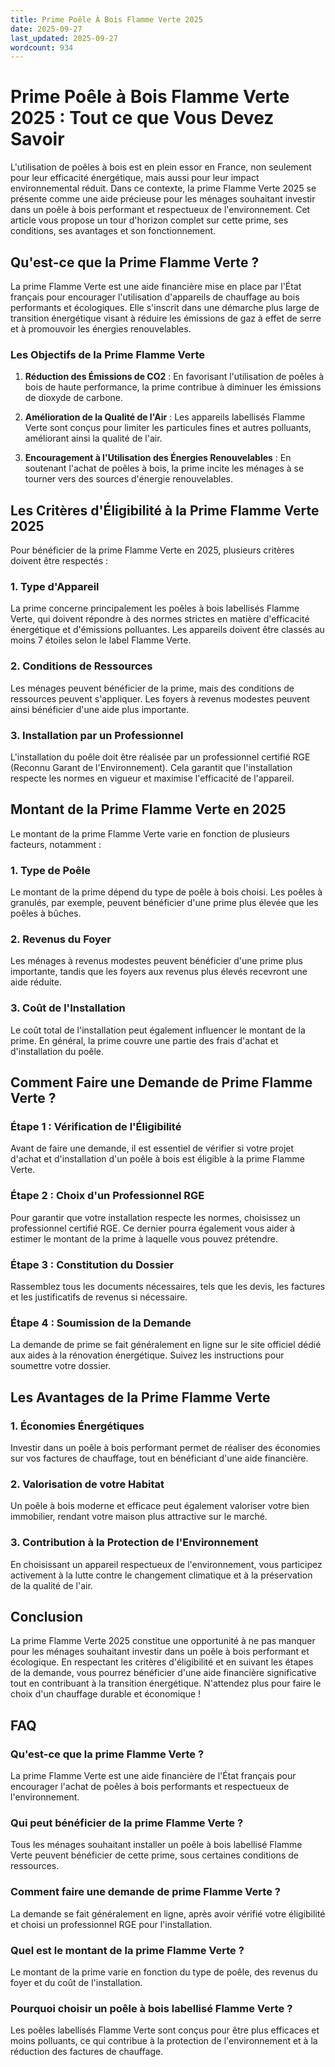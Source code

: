```yaml
---
title: Prime Poêle À Bois Flamme Verte 2025
date: 2025-09-27
last_updated: 2025-09-27
wordcount: 934
---
```


# Prime Poêle à Bois Flamme Verte 2025 : Tout ce que Vous Devez Savoir

L'utilisation de poêles à bois est en plein essor en France, non seulement pour leur efficacité énergétique, mais aussi pour leur impact environnemental réduit. Dans ce contexte, la prime Flamme Verte 2025 se présente comme une aide précieuse pour les ménages souhaitant investir dans un poêle à bois performant et respectueux de l'environnement. Cet article vous propose un tour d'horizon complet sur cette prime, ses conditions, ses avantages et son fonctionnement.

## Qu'est-ce que la Prime Flamme Verte ?

La prime Flamme Verte est une aide financière mise en place par l'État français pour encourager l'utilisation d'appareils de chauffage au bois performants et écologiques. Elle s'inscrit dans une démarche plus large de transition énergétique visant à réduire les émissions de gaz à effet de serre et à promouvoir les énergies renouvelables.

### Les Objectifs de la Prime Flamme Verte

1. **Réduction des Émissions de CO2** : En favorisant l'utilisation de poêles à bois de haute performance, la prime contribue à diminuer les émissions de dioxyde de carbone.
   
2. **Amélioration de la Qualité de l'Air** : Les appareils labellisés Flamme Verte sont conçus pour limiter les particules fines et autres polluants, améliorant ainsi la qualité de l'air.

3. **Encouragement à l'Utilisation des Énergies Renouvelables** : En soutenant l'achat de poêles à bois, la prime incite les ménages à se tourner vers des sources d'énergie renouvelables.

## Les Critères d'Éligibilité à la Prime Flamme Verte 2025

Pour bénéficier de la prime Flamme Verte en 2025, plusieurs critères doivent être respectés :

### 1. Type d'Appareil

La prime concerne principalement les poêles à bois labellisés Flamme Verte, qui doivent répondre à des normes strictes en matière d'efficacité énergétique et d'émissions polluantes. Les appareils doivent être classés au moins 7 étoiles selon le label Flamme Verte.

### 2. Conditions de Ressources

Les ménages peuvent bénéficier de la prime, mais des conditions de ressources peuvent s'appliquer. Les foyers à revenus modestes peuvent ainsi bénéficier d'une aide plus importante.

### 3. Installation par un Professionnel

L'installation du poêle doit être réalisée par un professionnel certifié RGE (Reconnu Garant de l'Environnement). Cela garantit que l'installation respecte les normes en vigueur et maximise l'efficacité de l'appareil.

## Montant de la Prime Flamme Verte en 2025

Le montant de la prime Flamme Verte varie en fonction de plusieurs facteurs, notamment :

### 1. Type de Poêle

Le montant de la prime dépend du type de poêle à bois choisi. Les poêles à granulés, par exemple, peuvent bénéficier d'une prime plus élevée que les poêles à bûches.

### 2. Revenus du Foyer

Les ménages à revenus modestes peuvent bénéficier d'une prime plus importante, tandis que les foyers aux revenus plus élevés recevront une aide réduite.

### 3. Coût de l'Installation

Le coût total de l'installation peut également influencer le montant de la prime. En général, la prime couvre une partie des frais d'achat et d'installation du poêle.

## Comment Faire une Demande de Prime Flamme Verte ?

### Étape 1 : Vérification de l'Éligibilité

Avant de faire une demande, il est essentiel de vérifier si votre projet d'achat et d'installation d'un poêle à bois est éligible à la prime Flamme Verte.

### Étape 2 : Choix d'un Professionnel RGE

Pour garantir que votre installation respecte les normes, choisissez un professionnel certifié RGE. Ce dernier pourra également vous aider à estimer le montant de la prime à laquelle vous pouvez prétendre.

### Étape 3 : Constitution du Dossier

Rassemblez tous les documents nécessaires, tels que les devis, les factures et les justificatifs de revenus si nécessaire. 

### Étape 4 : Soumission de la Demande

La demande de prime se fait généralement en ligne sur le site officiel dédié aux aides à la rénovation énergétique. Suivez les instructions pour soumettre votre dossier.

## Les Avantages de la Prime Flamme Verte

### 1. Économies Énergétiques

Investir dans un poêle à bois performant permet de réaliser des économies sur vos factures de chauffage, tout en bénéficiant d'une aide financière.

### 2. Valorisation de votre Habitat

Un poêle à bois moderne et efficace peut également valoriser votre bien immobilier, rendant votre maison plus attractive sur le marché.

### 3. Contribution à la Protection de l'Environnement

En choisissant un appareil respectueux de l'environnement, vous participez activement à la lutte contre le changement climatique et à la préservation de la qualité de l'air.

## Conclusion

La prime Flamme Verte 2025 constitue une opportunité à ne pas manquer pour les ménages souhaitant investir dans un poêle à bois performant et écologique. En respectant les critères d'éligibilité et en suivant les étapes de la demande, vous pourrez bénéficier d'une aide financière significative tout en contribuant à la transition énergétique. N'attendez plus pour faire le choix d'un chauffage durable et économique !

## FAQ

### Qu'est-ce que la prime Flamme Verte ?

La prime Flamme Verte est une aide financière de l'État français pour encourager l'achat de poêles à bois performants et respectueux de l'environnement.

### Qui peut bénéficier de la prime Flamme Verte ?

Tous les ménages souhaitant installer un poêle à bois labellisé Flamme Verte peuvent bénéficier de cette prime, sous certaines conditions de ressources.

### Comment faire une demande de prime Flamme Verte ?

La demande se fait généralement en ligne, après avoir vérifié votre éligibilité et choisi un professionnel RGE pour l'installation.

### Quel est le montant de la prime Flamme Verte ?

Le montant de la prime varie en fonction du type de poêle, des revenus du foyer et du coût de l'installation.

### Pourquoi choisir un poêle à bois labellisé Flamme Verte ?

Les poêles labellisés Flamme Verte sont conçus pour être plus efficaces et moins polluants, ce qui contribue à la protection de l'environnement et à la réduction des factures de chauffage.